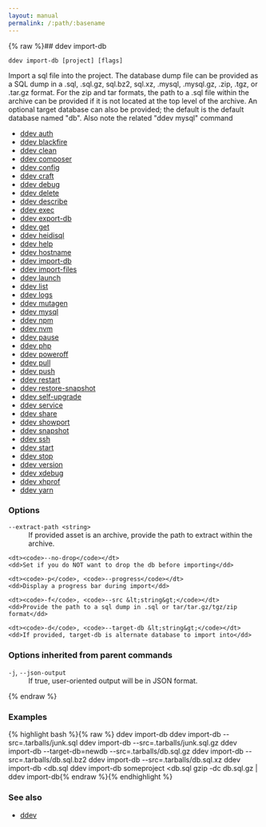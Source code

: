 ```yaml
---
layout: manual
permalink: /:path/:basename
---
```


{% raw %}## ddev import-db

```
ddev import-db [project] [flags]
```

Import a sql file into the project.
The database dump file can be provided as a SQL dump in a .sql, .sql.gz, sql.bz2, sql.xz, .mysql, .mysql.gz, .zip, .tgz, or .tar.gz
format. For the zip and tar formats, the path to a .sql file within the archive
can be provided if it is not located at the top level of the archive. An optional target database
can also be provided; the default is the default database named "db".
Also note the related "ddev mysql" command

* [ddev auth](./ddev_auth)
* [ddev blackfire](./ddev_blackfire)
* [ddev clean](./ddev_clean)
* [ddev composer](./ddev_composer)
* [ddev config](./ddev_config)
* [ddev craft](./ddev_craft)
* [ddev debug](./ddev_debug)
* [ddev delete](./ddev_delete)
* [ddev describe](./ddev_describe)
* [ddev exec](./ddev_exec)
* [ddev export-db](./ddev_export-db)
* [ddev get](./ddev_get)
* [ddev heidisql](./ddev_heidisql)
* [ddev help](./ddev_help)
* [ddev hostname](./ddev_hostname)
* [ddev import-db](./ddev_import-db)
* [ddev import-files](./ddev_import-files)
* [ddev launch](./ddev_launch)
* [ddev list](./ddev_list)
* [ddev logs](./ddev_logs)
* [ddev mutagen](./ddev_mutagen)
* [ddev mysql](./ddev_mysql)
* [ddev npm](./ddev_npm)
* [ddev nvm](./ddev_nvm)
* [ddev pause](./ddev_pause)
* [ddev php](./ddev_php)
* [ddev poweroff](./ddev_poweroff)
* [ddev pull](./ddev_pull)
* [ddev push](./ddev_push)
* [ddev restart](./ddev_restart)
* [ddev restore-snapshot](./ddev_restore-snapshot)
* [ddev self-upgrade](./ddev_self-upgrade)
* [ddev service](./ddev_service)
* [ddev share](./ddev_share)
* [ddev showport](./ddev_showport)
* [ddev snapshot](./ddev_snapshot)
* [ddev ssh](./ddev_ssh)
* [ddev start](./ddev_start)
* [ddev stop](./ddev_stop)
* [ddev version](./ddev_version)
* [ddev xdebug](./ddev_xdebug)
* [ddev xhprof](./ddev_xhprof)
* [ddev yarn](./ddev_yarn)


### Options


<dl class="flags">
	<dt><code>--extract-path &lt;string&gt;</code></dt>
	<dd>If provided asset is an archive, provide the path to extract within the archive.</dd>

	<dt><code>--no-drop</code></dt>
	<dd>Set if you do NOT want to drop the db before importing</dd>

	<dt><code>-p</code>, <code>--progress</code></dt>
	<dd>Display a progress bar during import</dd>

	<dt><code>-f</code>, <code>--src &lt;string&gt;</code></dt>
	<dd>Provide the path to a sql dump in .sql or tar/tar.gz/tgz/zip format</dd>

	<dt><code>-d</code>, <code>--target-db &lt;string&gt;</code></dt>
	<dd>If provided, target-db is alternate database to import into</dd>
</dl>


### Options inherited from parent commands


<dl class="flags">
	<dt><code>-j</code>, <code>--json-output</code></dt>
	<dd>If true, user-oriented output will be in JSON format.</dd>
</dl>


{% endraw %}
### Examples

{% highlight bash %}{% raw %}
ddev import-db
ddev import-db --src=.tarballs/junk.sql
ddev import-db --src=.tarballs/junk.sql.gz
ddev import-db --target-db=newdb --src=.tarballs/db.sql.gz
ddev import-db --src=.tarballs/db.sql.bz2
ddev import-db --src=.tarballs/db.sql.xz
ddev import-db <db.sql
ddev import-db someproject <db.sql
gzip -dc db.sql.gz | ddev import-db{% endraw %}{% endhighlight %}

### See also

* [ddev](./ddev)
